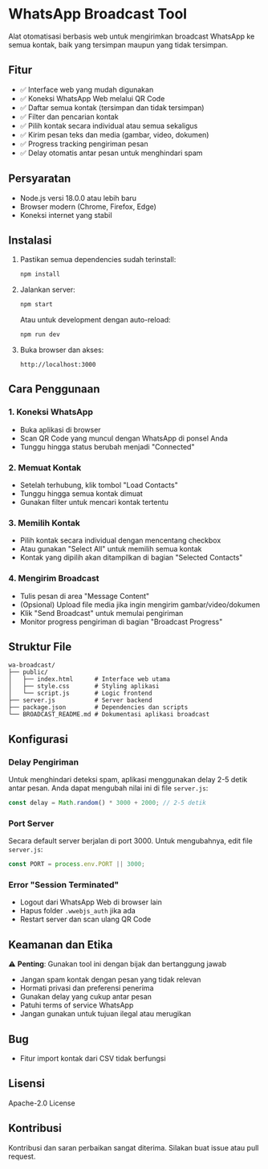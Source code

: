 # WhatsApp Broadcast Tool

Alat otomatisasi berbasis web untuk mengirimkan broadcast WhatsApp ke semua kontak, baik yang tersimpan maupun yang tidak tersimpan.

## Fitur

- ✅ Interface web yang mudah digunakan
- ✅ Koneksi WhatsApp Web melalui QR Code
- ✅ Daftar semua kontak (tersimpan dan tidak tersimpan)
- ✅ Filter dan pencarian kontak
- ✅ Pilih kontak secara individual atau semua sekaligus
- ✅ Kirim pesan teks dan media (gambar, video, dokumen)
- ✅ Progress tracking pengiriman pesan
- ✅ Delay otomatis antar pesan untuk menghindari spam

## Persyaratan

- Node.js versi 18.0.0 atau lebih baru
- Browser modern (Chrome, Firefox, Edge)
- Koneksi internet yang stabil

## Instalasi

1. Pastikan semua dependencies sudah terinstall:
   ```bash
   npm install
   ```

2. Jalankan server:
   ```bash
   npm start
   ```
   
   Atau untuk development dengan auto-reload:
   ```bash
   npm run dev
   ```

3. Buka browser dan akses:
   ```
   http://localhost:3000
   ```

## Cara Penggunaan

### 1. Koneksi WhatsApp
- Buka aplikasi di browser
- Scan QR Code yang muncul dengan WhatsApp di ponsel Anda
- Tunggu hingga status berubah menjadi "Connected"

### 2. Memuat Kontak
- Setelah terhubung, klik tombol "Load Contacts"
- Tunggu hingga semua kontak dimuat
- Gunakan filter untuk mencari kontak tertentu

### 3. Memilih Kontak
- Pilih kontak secara individual dengan mencentang checkbox
- Atau gunakan "Select All" untuk memilih semua kontak
- Kontak yang dipilih akan ditampilkan di bagian "Selected Contacts"

### 4. Mengirim Broadcast
- Tulis pesan di area "Message Content"
- (Opsional) Upload file media jika ingin mengirim gambar/video/dokumen
- Klik "Send Broadcast" untuk memulai pengiriman
- Monitor progress pengiriman di bagian "Broadcast Progress"

## Struktur File

```
wa-broadcast/
├── public/
│   ├── index.html      # Interface web utama
│   ├── style.css       # Styling aplikasi
│   └── script.js       # Logic frontend
├── server.js           # Server backend
├── package.json        # Dependencies dan scripts
└── BROADCAST_README.md # Dokumentasi aplikasi broadcast
```

## Konfigurasi

### Delay Pengiriman
Untuk menghindari deteksi spam, aplikasi menggunakan delay 2-5 detik antar pesan. Anda dapat mengubah nilai ini di file `server.js`:

```javascript
const delay = Math.random() * 3000 + 2000; // 2-5 detik
```

### Port Server
Secara default server berjalan di port 3000. Untuk mengubahnya, edit file `server.js`:

```javascript
const PORT = process.env.PORT || 3000;
```

### Error "Session Terminated"
- Logout dari WhatsApp Web di browser lain
- Hapus folder `.wwebjs_auth` jika ada
- Restart server dan scan ulang QR Code

## Keamanan dan Etika

⚠️ **Penting**: Gunakan tool ini dengan bijak dan bertanggung jawab

- Jangan spam kontak dengan pesan yang tidak relevan
- Hormati privasi dan preferensi penerima
- Gunakan delay yang cukup antar pesan
- Patuhi terms of service WhatsApp
- Jangan gunakan untuk tujuan ilegal atau merugikan

## Bug

- Fitur import kontak dari CSV tidak berfungsi

## Lisensi

Apache-2.0 License

## Kontribusi

Kontribusi dan saran perbaikan sangat diterima. Silakan buat issue atau pull request.
